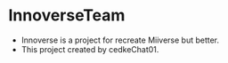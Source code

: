 # InnoverseTeam
- Innoverse is a project for recreate Miiverse but better.
- This project created by cedkeChat01.
